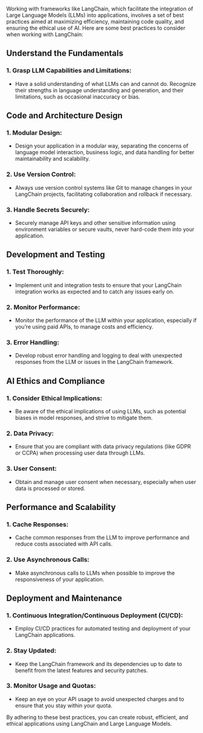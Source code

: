 Working with frameworks like LangChain, which facilitate the integration of Large Language Models (LLMs) into applications, involves a set of best practices aimed at maximizing efficiency, maintaining code quality, and ensuring the ethical use of AI. Here are some best practices to consider when working with LangChain:

## Understand the Fundamentals
### 1. Grasp LLM Capabilities and Limitations:
- Have a solid understanding of what LLMs can and cannot do. Recognize their strengths in language understanding and generation, and their limitations, such as occasional inaccuracy or bias.

## Code and Architecture Design

### 1. Modular Design:

- Design your application in a modular way, separating the concerns of language model interaction, business logic, and data handling for better maintainability and scalability.

### 2. Use Version Control:

- Always use version control systems like Git to manage changes in your LangChain projects, facilitating collaboration and rollback if necessary.

### 3. Handle Secrets Securely:

- Securely manage API keys and other sensitive information using environment variables or secure vaults, never hard-code them into your application.

## Development and Testing

### 1. Test Thoroughly:

- Implement unit and integration tests to ensure that your LangChain integration works as expected and to catch any issues early on.

### 2. Monitor Performance:

- Monitor the performance of the LLM within your application, especially if you’re using paid APIs, to manage costs and efficiency.

### 3. Error Handling:

- Develop robust error handling and logging to deal with unexpected responses from the LLM or issues in the LangChain framework.

## AI Ethics and Compliance
### 1. Consider Ethical Implications:

- Be aware of the ethical implications of using LLMs, such as potential biases in model responses, and strive to mitigate them.

### 2. Data Privacy:

- Ensure that you are compliant with data privacy regulations (like GDPR or CCPA) when processing user data through LLMs.
### 3. User Consent:

- Obtain and manage user consent when necessary, especially when user data is processed or stored.

## Performance and Scalability
### 1. Cache Responses:

- Cache common responses from the LLM to improve performance and reduce costs associated with API calls.
### 2. Use Asynchronous Calls:

- Make asynchronous calls to LLMs when possible to improve the responsiveness of your application.

## Deployment and Maintenance
### 1. Continuous Integration/Continuous Deployment (CI/CD):

- Employ CI/CD practices for automated testing and deployment of your LangChain applications.
### 2. Stay Updated:

- Keep the LangChain framework and its dependencies up to date to benefit from the latest features and security patches.

### 3. Monitor Usage and Quotas:

- Keep an eye on your API usage to avoid unexpected charges and to ensure that you stay within your quota.

By adhering to these best practices, you can create robust, efficient, and ethical applications using LangChain and Large Language Models.